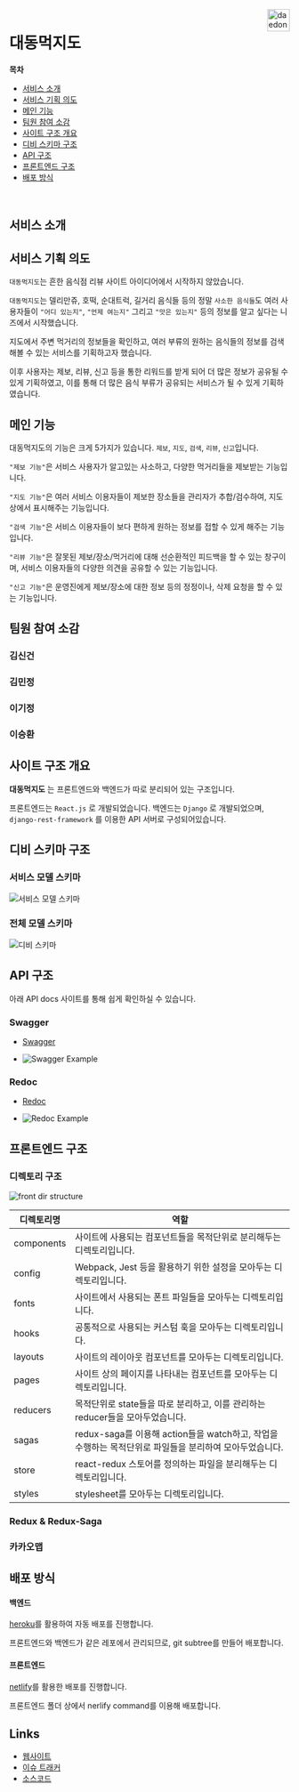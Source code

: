 <a href="#">
    <img src="./LogoTitle.png" alt="daedong logo" title="Daedong" align="right" height="40" />
</a>

# 대동먹지도
**목차**
- [서비스 소개](#서비스-소개)
- [서비스 기획 의도](#서비스-기획-의도)
- [메인 기능](#메인-기능)
- [팀원 참여 소감](#팀원-참여-소감)
- [사이트 구조 개요](#사이트-구조-개요)
- [디비 스키마 구조](#디비-스키마-구조)
- [API 구조](#API-구조)
- [프론트엔드 구조](#프론트엔드-구조)
- [배포 방식](#배포-방식)

<br />

## 서비스 소개



## 서비스 기획 의도

`대동먹지도`는 흔한 음식점 리뷰 사이트 아이디어에서 시작하지 않았습니다.

`대동먹지도`는 델리만쥬, 호떡, 순대트럭, 길거리 음식들 등의 정말 `사소한 음식들`도 여러 사용자들이 `"어디 있는지"`, `"언제 여는지"` 그리고 `"맛은 있는지"` 등의 정보를 알고 싶다는 니즈에서 시작했습니다.

지도에서 주변 먹거리의 정보들을 확인하고, 여러 부류의 원하는 음식들의 정보를 검색해볼 수 있는 서비스를 기획하고자 했습니다.

이후 사용자는 제보, 리뷰, 신고 등을 통한 리워드를 받게 되어 더 많은 정보가 공유될 수 있게 기획하였고, 이를 통해 더 많은 음식 부류가 공유되는 서비스가 될 수 있게 기획하였습니다.


## 메인 기능
대동먹지도의 기능은 크게 5가지가 있습니다.
`제보`, `지도`, `검색`, `리뷰`, `신고`입니다.

`"제보 기능"`은 서비스 사용자가 알고있는 사소하고, 다양한 먹거리들을 제보받는 기능입니다.

`"지도 기능"`은 여러 서비스 이용자들이 제보한 장소들을 관리자가 추합/검수하여, 지도 상에서 표시해주는 기능입니다.

`"검색 기능"`은 서비스 이용자들이 보다 편하게 원하는 정보를 접할 수 있게 해주는 기능입니다.

`"리뷰 기능"`은 잘못된 제보/장소/먹거리에 대해 선순환적인 피드백을 할 수 있는 창구이며, 서비스 이용자들의 다양한 의견을 공유할 수 있는 기능입니다.

`"신고 기능"`은 운영진에게 제보/장소에 대한 정보 등의 정정이나, 삭제 요청을 할 수 있는 기능입니다.

## 팀원 참여 소감

### 김신건

### 김민정

### 이기정

### 이승환

## 사이트 구조 개요

**대동먹지도** 는 프론트엔드와 백엔드가 따로 분리되어 있는 구조입니다.

프론트엔드는 `React.js` 로 개발되었습니다.
백엔드는 `Django` 로 개발되었으며, `django-rest-framework` 를 이용한 API 서버로 구성되어있습니다.

## 디비 스키마 구조
### 서비스 모델 스키마
![서비스 모델 스키마](../backend/service_models.png)

### 전체 모델 스키마
![디비 스키마](../backend/models.png)

## API 구조

아래 API docs 사이트를 통해 쉽게 확인하실 수 있습니다.
### Swagger
- [Swagger](https://daedong-food-map-api.herokuapp.com/swagger/)

- ![Swagger Example](./swagger.jpg)

### Redoc
- [Redoc](https://daedong-food-map-api.herokuapp.com/redoc/)

- ![Redoc Example](./redoc.jpg)
## 프론트엔드 구조

### 디렉토리 구조

![front dir structure](./front_dir_structure.png)

|디렉토리명|역할|
|-|-|
| components | 사이트에 사용되는 컴포넌트들을 목적단위로 분리해두는 디렉토리입니다.|
|config| Webpack, Jest 등을 활용하기 위한 설정을 모아두는 디렉토리입니다.|
|fonts| 사이트에서 사용되는 폰트 파일들을 모아두는 디렉토리입니다.|
|hooks| 공통적으로 사용되는 커스텀 훅을 모아두는 디렉토리입니다.|
|layouts| 사이트의 레이아웃 컴포넌트를 모아두는 디렉토리입니다.|
|pages| 사이트 상의 페이지를 나타내는 컴포넌트를 모아두는 디렉토리입니다.|
|reducers| 목적단위로 state들을 따로 분리하고, 이를 관리하는 reducer들을 모아두었습니다. |
|sagas| redux-saga를 이용해 action들을 watch하고, 작업을 수행하는 목적단위로 파일들을 분리하여 모아두었습니다. |
|store| react-redux 스토어를 정의하는 파일을 분리해두는 디렉토리입니다.|
|styles| stylesheet를 모아두는 디렉토리입니다. |

### Redux & Redux-Saga

### 카카오맵


## 배포 방식

#### 백엔드
[heroku](https://www.heroku.com/)를 활용하여 자동 배포를 진행합니다.

프론트엔드와 백엔드가 같은 레포에서 관리되므로, git subtree를 만들어 배포합니다.

#### 프론트엔드

[netlify](https://www.netlify.com/)를 활용한 배포를 진행합니다.

프론트엔드 폴더 상에서 nerlify command를 이용해 배포합니다.

## Links

* [웹사이트]("")
* [이슈 트래커](https://github.com/likelion-kookmin/daedong-food-map/issues)
* [소스코드](https://github.com/likelion-kookmin/daedong-food-map)
